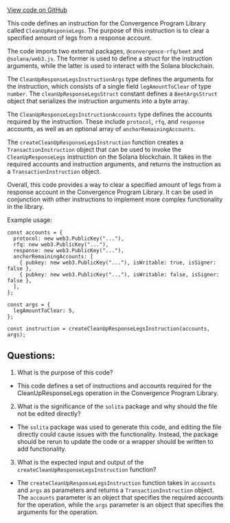 [View code on GitHub](https://github.com/convergence-rfq/convergence-program-library/rfq/js/generated/instructions/cleanUpResponseLegs.ts)

This code defines an instruction for the Convergence Program Library called `CleanUpResponseLegs`. The purpose of this instruction is to clear a specified amount of legs from a response account. 

The code imports two external packages, `@convergence-rfq/beet` and `@solana/web3.js`. The former is used to define a struct for the instruction arguments, while the latter is used to interact with the Solana blockchain.

The `CleanUpResponseLegsInstructionArgs` type defines the arguments for the instruction, which consists of a single field `legAmountToClear` of type `number`. The `cleanUpResponseLegsStruct` constant defines a `BeetArgsStruct` object that serializes the instruction arguments into a byte array. 

The `CleanUpResponseLegsInstructionAccounts` type defines the accounts required by the instruction. These include `protocol`, `rfq`, and `response` accounts, as well as an optional array of `anchorRemainingAccounts`. 

The `createCleanUpResponseLegsInstruction` function creates a `TransactionInstruction` object that can be used to invoke the `CleanUpResponseLegs` instruction on the Solana blockchain. It takes in the required accounts and instruction arguments, and returns the instruction as a `TransactionInstruction` object.

Overall, this code provides a way to clear a specified amount of legs from a response account in the Convergence Program Library. It can be used in conjunction with other instructions to implement more complex functionality in the library. 

Example usage:

```
const accounts = {
  protocol: new web3.PublicKey("..."),
  rfq: new web3.PublicKey("..."),
  response: new web3.PublicKey("..."),
  anchorRemainingAccounts: [
    { pubkey: new web3.PublicKey("..."), isWritable: true, isSigner: false },
    { pubkey: new web3.PublicKey("..."), isWritable: false, isSigner: false },
  ],
};

const args = {
  legAmountToClear: 5,
};

const instruction = createCleanUpResponseLegsInstruction(accounts, args);
```
## Questions: 
 1. What is the purpose of this code?
- This code defines a set of instructions and accounts required for the CleanUpResponseLegs operation in the Convergence Program Library.

2. What is the significance of the `solita` package and why should the file not be edited directly?
- The `solita` package was used to generate this code, and editing the file directly could cause issues with the functionality. Instead, the package should be rerun to update the code or a wrapper should be written to add functionality.

3. What is the expected input and output of the `createCleanUpResponseLegsInstruction` function?
- The `createCleanUpResponseLegsInstruction` function takes in `accounts` and `args` as parameters and returns a `TransactionInstruction` object. The `accounts` parameter is an object that specifies the required accounts for the operation, while the `args` parameter is an object that specifies the arguments for the operation.